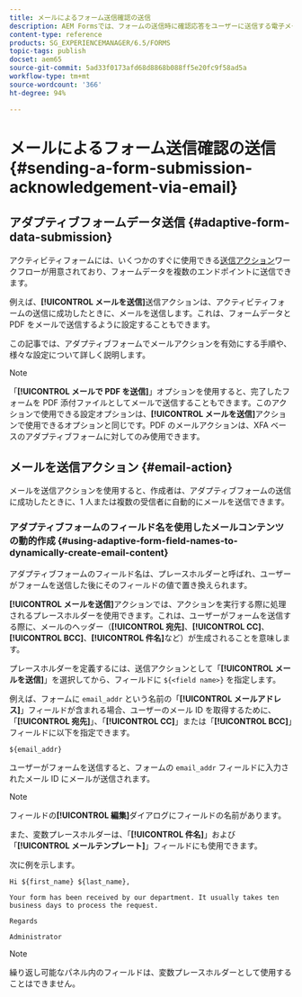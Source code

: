```yaml
---
title: メールによるフォーム送信確認の送信
description: AEM Formsでは、フォームの送信時に確認応答をユーザーに送信する電子メール送信アクションを設定できます。
content-type: reference
products: SG_EXPERIENCEMANAGER/6.5/FORMS
topic-tags: publish
docset: aem65
source-git-commit: 5ad33f0173afd68d8868b088ff5e20fc9f58ad5a
workflow-type: tm+mt
source-wordcount: '366'
ht-degree: 94%

---
```



# メールによるフォーム送信確認の送信 {#sending-a-form-submission-acknowledgement-via-email}

## アダプティブフォームデータ送信 {#adaptive-form-data-submission}

アクティビティフォームには、いくつかのすぐに使用できる[送信アクション](configuring-submit-actions.md)ワークフローが用意されており、フォームデータを複数のエンドポイントに送信できます。

例えば、**[!UICONTROL メールを送信]**&#x200B;送信アクションは、アクティビティフォームの送信に成功したときに、メールを送信します。これは、フォームデータと PDF をメールで送信するように設定することもできます。

この記事では、アダプティブフォームでメールアクションを有効にする手順や、様々な設定について詳しく説明します。

>[!NOTE]
>
>「**[!UICONTROL メールで PDF を送信]**」オプションを使用すると、完了したフォームを PDF 添付ファイルとしてメールで送信することもできます。このアクションで使用できる設定オプションは、**[!UICONTROL メールを送信]**&#x200B;アクションで使用できるオプションと同じです。PDF のメールアクションは、XFA ベースのアダプティブフォームに対してのみ使用できます。

## メールを送信アクション {#email-action}

メールを送信アクションを使用すると、作成者は、アダプティブフォームの送信に成功したときに、1 人または複数の受信者に自動的にメールを送信できます。

<!-- >>[!NOTE]
>
>To use the Send email action, you need to configure the AEM mail service as described in [Configuring the mail service](/help/sites-administering/notification.md#configuring-the-mail-service).

### Enabling Send email action on an Adaptive Form {#enabling-email-action-on-an-adaptive-form}

1. Open an Adaptive Form in **[!UICONTROL edit]** mode.

1. In the **[!UICONTROL Content]** tab, tap **[!UICONTROL Form Container]** and tap ![configure](assets/configure-icon.svg) to view the Adaptive Form properties.  

1. In the **[!UICONTROL Submission]** section, select **[!UICONTROL Send email]** from the **[!UICONTROL Submit Action]** drop-down list.  

   ![Submit Actions](assets/submission-actions.png)

1. Specify valid email IDs in the **[!UICONTROL To]**, **[!UICONTROL CC]**, and **[!UICONTROL BCC]** fields.

   Specify the subject and the body of the email in the **[!UICONTROL Subject]** and **[!UICONTROL Email Template]** fields, respectively.

   You can also specify variable placeholders in the fields, in which case, the values of the fields are processed when the form is successfully submitted by an end user. For more information, see [Using Adaptive Form field names to dynamically create email content](form-submission-receipt-via-email.md#p-using-adaptive-form-field-names-to-dynamically-create-email-content-p).

   Select **[!UICONTROL Include attachments]** if the form includes file attachments and you want to attach these files in the email.

   >[!NOTE]
   >
   >If you choose the **[!UICONTROL Send PDF via Email]** option, you must select the Include attachments option.

1. Click ![save](assets/save_icon.svg) to save the changes. -->

### アダプティブフォームのフィールド名を使用したメールコンテンツの動的作成 {#using-adaptive-form-field-names-to-dynamically-create-email-content}

アダプティブフォームのフィールド名は、プレースホルダーと呼ばれ、ユーザーがフォームを送信した後にそのフィールドの値で置き換えられます。

**[!UICONTROL メールを送信]**&#x200B;アクションでは、アクションを実行する際に処理されるプレースホルダーを使用できます。これは、ユーザーがフォームを送信する際に、メールのヘッダー（**[!UICONTROL 宛先]**、**[!UICONTROL CC]**、**[!UICONTROL BCC]**、**[!UICONTROL 件名]**&#x200B;など）が生成されることを意味します。

プレースホルダーを定義するには、送信アクションとして「**[!UICONTROL メールを送信]**」を選択してから、フィールドに `${<field name>}` を指定します。

例えば、フォームに `email_addr` という名前の「**[!UICONTROL メールアドレス]**」フィールドが含まれる場合、ユーザーのメール ID を取得するために、「**[!UICONTROL 宛先]**」、「**[!UICONTROL CC]**」または「**[!UICONTROL BCC]**」フィールドに以下を指定できます。

`${email_addr}`

ユーザーがフォームを送信すると、フォームの `email_addr` フィールドに入力されたメール ID にメールが送信されます。

>[!NOTE]
>
>フィールドの&#x200B;**[!UICONTROL 編集]**&#x200B;ダイアログにフィールドの名前があります。

また、変数プレースホルダーは、「**[!UICONTROL 件名]**」および「**[!UICONTROL メールテンプレート]**」フィールドにも使用できます。

次に例を示します。

`Hi ${first_name} ${last_name},`

`Your form has been received by our department. It usually takes ten business days to process the request.`

`Regards`

`Administrator`

>[!NOTE]
>
>繰り返し可能なパネル内のフィールドは、変数プレースホルダーとして使用することはできません。

